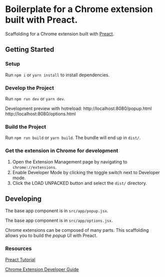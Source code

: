 # Boilerplate for a Chrome extension built with Preact.

Scaffolding for a Chrome extension built with [Preact](https://preactjs.com).

## Getting Started
### Setup
Run `npm i` or `yarn install` to install dependencies. 

### Develop the Project
Run `npm run dev` or `yarn dev`. 

Development preview with hotreload:
http://localhost:8080/popup.html
http://localhost:8080/options.html

### Build the Project
Run `npm run build` or `yarn build`. The bundle will end up in `dist/`.

### Get the extension in Chrome for development
1. Open the Extension Management page by navigating to `chrome://extensions`.
2. Enable Developer Mode by clicking the toggle switch next to Developer mode.
3. Click the LOAD UNPACKED button and select the `dist/` directory.

## Developing
The base app component is in `src/app/popup.jsx`.

The base app component is in `src/app/options.jsx`.

Chrome extensions can be composed of many parts. This scaffolding allows you to build the _popup UI_ with Preact.

### Resources
[Preact Tutorial](https://preactjs.com/guide/v10/tutorial)

[Chrome Extension Developer Guide](https://developer.chrome.com/extensions/devguide)
